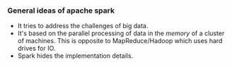### General ideas of apache spark
* It tries to address the challenges of big data.
* It's based on the parallel processing of data in the _memory_ of a cluster of machines. This is opposite to MapReduce/Hadoop which uses hard drives for IO.
* Spark hides the implementation details.

